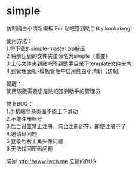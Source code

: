 simple
======
仿制纯白小清新模板
For 贴吧签到助手(by kookxiang)

使用方法：<br />
1.将下载的simple-master.zip解压<br />
2.将解压到的文件夹重命名为simple（重要）<br />
3.上传文件夹到贴吧签到助手目录下template文件夹内<br />
4.到管理面板-模板管理中启用纯白小清新（仿制）<br />

提醒：<br />
使用该版需要您是贴吧签到助手的管理员<br />


修复BUG：<br />
1.手机端登录页面不能上下滑动<br />
2.不能注册账号<br />
3.后台设置禁止注册，前台注册还在，即使注册不了<br />
4.邀请码问题<br />
5.登录后右上角头像问题<br />
6.无法找回密码问题<br />

感谢 http://www.iwch.me 反馈的BUG

